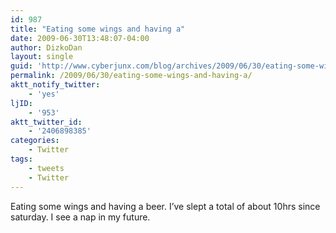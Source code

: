 ```yaml
---
id: 987
title: "Eating some wings and having a"
date: 2009-06-30T13:48:07-04:00
author: DizkoDan
layout: single
guid: 'http://www.cyberjunx.com/blog/archives/2009/06/30/eating-some-wings-and-having-a/'
permalink: /2009/06/30/eating-some-wings-and-having-a/
aktt_notify_twitter:
    - 'yes'
ljID:
    - '953'
aktt_twitter_id:
    - '2406898385'
categories:
    - Twitter
tags:
    - tweets
    - Twitter
---
```


Eating some wings and having a beer. I’ve slept a total of about 10hrs since saturday. I see a nap in my future.